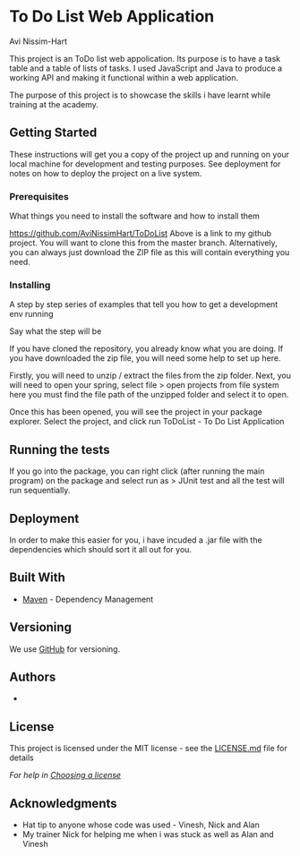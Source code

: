 # To Do List Web Application
Avi Nissim-Hart

This project is an ToDo list web appolication. Its purpose is to have a task table and a table of lists of tasks.
I used JavaScript and Java to produce a working API and making it functional within a web application.

The purpose of this project is to showcase the skills i have learnt while
training at the academy.

## Getting Started

These instructions will get you a copy of the project up and running on your local machine for development and testing purposes. See deployment for notes on how to deploy the project on a live system.

### Prerequisites

What things you need to install the software and how to install them

https://github.com/AviNissimHart/ToDoList
Above is a link to my github project. You will want to clone this from the master branch. Alternatively, you can always just download the ZIP file as this will contain everything you need.

### Installing

A step by step series of examples that tell you how to get a development env running

Say what the step will be

If you have cloned the repository, you already know what you are doing. If you have downloaded the zip file, you will need some help to set up here.

Firstly, you will need to unzip / extract the files from the zip folder.
Next, you will need to open your spring, select file > open projects from file system
here you must find the file path of the unzipped folder and select it to open.

Once this has been opened, you will see the project in your package explorer.
Select the project, and click run ToDoList - To Do List Application


## Running the tests


If you go into the  package, you can right click (after running the main program) on the package and select run as > JUnit test and all the test will run sequentially.


## Deployment

In order to make this easier for you, i have incuded a .jar file with the dependencies which should sort it all out for you.


## Built With

* [Maven](https://maven.apache.org/) - Dependency Management

## Versioning

We use [GitHub](http://github.com/) for versioning.

## Authors

* 

## License

This project is licensed under the MIT license - see the [LICENSE.md](LICENSE.md) file for details 

*For help in [Choosing a license](https://choosealicense.com/)*

## Acknowledgments

* Hat tip to anyone whose code was used - Vinesh, Nick and Alan
* My trainer Nick for helping me when i was stuck as well as Alan and Vinesh
